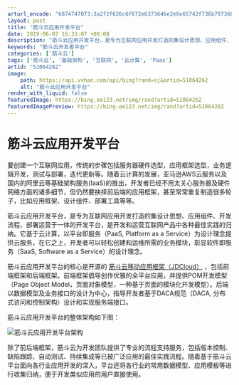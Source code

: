 ```yaml
---
arturl_encode: "6874747073:3a2f2f626c6f672e6373646e2e6e65742f736b7973686f7265:2f61727469636c652f64657461696c732f3531303634323632"
layout: post
title: "筋斗云应用开发平台"
date: 2019-06-07 16:33:07 +08:00
description: "筋斗云应用开发平台，是专为互联网应用开发打造的集设计思想、应用组件、开发流程、部署运营于一体的开发平"
keywords: "筋斗云开发者平台"
categories: ['筋斗云']
tags: ['筋斗云', '基础架构', '互联网', '云计算', 'Paas']
artid: "51064262"
image:
    path: https://api.vvhan.com/api/bing?rand=sj&artid=51064262
    alt: "筋斗云应用开发平台"
render_with_liquid: false
featuredImage: https://bing.ee123.net/img/rand?artid=51064262
featuredImagePreview: https://bing.ee123.net/img/rand?artid=51064262
---
```


# 筋斗云应用开发平台

要创建一个互联网应用，传统的步骤包括服务器硬件选型，应用框架选型，业务逻辑开发，测试与部署，迭代更新等。随着云计算的发展，亚马逊AWS云服务以及国内的阿里云等基础架构服务(IaaS)的推出，开发者已经不用太关心服务器及硬件网络方面的诸多细节，但仍然要抉择前后端的应用框架，甚至常常重复制造很多轮子，比如应用框架、设计组件、部署工具等等。

筋斗云应用开发平台，是专为互联网应用开发打造的集设计思想、应用组件、开发流程、部署运营于一体的开发平台，是开发和运营互联网产品中各种最佳实践的归纳。它基于云计算，以平台即服务（PaaS, Platform as a Service）为设计理念提供云服务，在它之上，开发者可以轻松创建和运维所需的业务模块，彰显软件即服务（SaaS, Software as a Service）的设计理念。

筋斗云应用开发平台的核心是开源的
[筋斗云移动应用框架（JDCloud）](https://github.com/skyshore2001/JDCloud)
，包括前端框架和后端框架。前端框架倡导创作优雅的全平台应用，并提供POM开发模型（Page Object Model，页面对象模型，一种基于页面的模块化开发模型）。后端以数据模型及业务接口的设计为中心，指导开发者基于DACA规范（DACA, 分布式访问和控制架构）设计和实现服务端接口。

筋斗云应用开发平台的整体架构如下图：

![筋斗云应用开发平台架构](https://img-blog.csdn.net/20160405135457938)

除了前后端框架，筋斗云为开发团队提供了专业的流程支持服务，包括版本控制、缺陷跟踪、自动测试、持续集成等已被广泛应用的最佳实践流程。随着基于筋斗云平台面向各行业应用开发的深入，平台还将各行业的常用数据模型、应用模板等进行收集归纳，便于开发类似应用的用户直接使用。